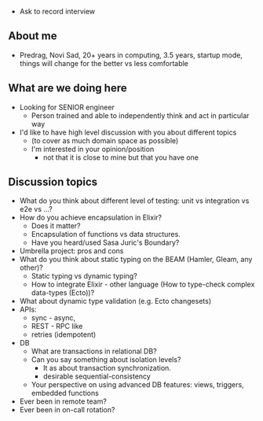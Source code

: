 -   Ask to record interview

## About me

-   Predrag, Novi Sad, 20+ years in computing, 3.5 years, startup mode, things will change for the better vs less comfortable

## What are we doing here

- Looking for SENIOR engineer
	- Person trained and able to independently think and act in particular way
- I'd like to have high level discussion with you about different topics
    - (to cover as much domain space as possible)
    - I'm interested in your opinion/position
        - not that it is close to mine but that you have one

## Discussion topics

- What do you think about different level of testing: unit vs integration vs e2e vs ...?
- How do you achieve encapsulation in Elixir?
    -   Does it matter?
    -   Encapsulation of functions vs data structures.
    -   Have you heard/used Sasa Juric's Boundary?
-   Umbrella project: pros and cons
-   What do you think about static typing on the BEAM (Hamler, Gleam, any other)?
    -   Static typing vs dynamic typing?
    -   How to integrate Elixir - other language (How to type-check complex data-types (Ecto))?
-   What about dynamic type validation (e.g. Ecto changesets)
-   APIs:
    -   sync - async,
    -   REST - RPC like 
    -   retries (idempotent)
-   DB
    - What are transactions in relational DB?
    -   Can you say something about isolation levels?
        -   It as about transaction synchronization.
        -   desirable sequential-consistency
    -   Your perspective on using advanced DB features: views, triggers, embedded functions
- Ever been in remote team?
- Ever been in on-call rotation?

